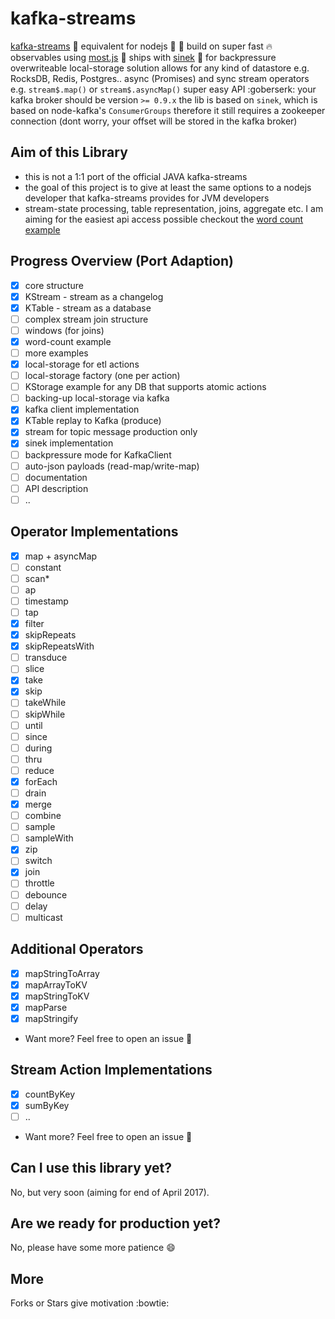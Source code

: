 # kafka-streams

  [kafka-streams](http://docs.confluent.io/3.0.0/streams) :octopus: equivalent for nodejs :turtle: :rocket:
  build on super fast :fire: observables using [most.js](https://github.com/cujojs/most) :metal:
  ships with [sinek](https://github.com/krystianity/node-sinek) :pray: for backpressure
  overwriteable local-storage solution allows for any kind of datastore e.g. RocksDB, Redis, Postgres..
  async (Promises) and sync stream operators e.g. `stream$.map()` or `stream$.asyncMap()`
  super easy API :goberserk:
  your kafka broker should be version `>= 0.9.x`
  the lib is based on `sinek`, which is based on node-kafka's `ConsumerGroups`
therefore it still requires a zookeeper connection (dont worry, your offset will be stored
in the kafka broker)

## Aim of this Library

- this is not a 1:1 port of the official JAVA kafka-streams
- the goal of this project is to give at least the same options to
a nodejs developer that kafka-streams provides for JVM developers
- stream-state processing, table representation, joins, aggregate etc.
I am aiming for the easiest api access possible checkout the [word count example](https://github.com/krystianity/kafka-streams/blob/master/examples/wordCount.js)

## Progress Overview (Port Adaption)

- [x] core structure
- [x] KStream - stream as a changelog
- [x] KTable - stream as a database
- [ ] complex stream join structure
- [ ] windows (for joins)
- [x] word-count example
- [ ] more examples
- [x] local-storage for etl actions
- [ ] local-storage factory (one per action)
- [ ] KStorage example for any DB that supports atomic actions
- [ ] backing-up local-storage via kafka
- [x] kafka client implementation
- [x] KTable replay to Kafka (produce)
- [x] stream for topic message production only
- [x] sinek implementation
- [ ] backpressure mode for KafkaClient
- [ ] auto-json payloads (read-map/write-map)
- [ ] documentation
- [ ] API description
- [ ] ..

## Operator Implementations

- [x] map + asyncMap
- [ ] constant
- [ ] scan*
- [ ] ap
- [ ] timestamp
- [ ] tap
- [x] filter
- [x] skipRepeats
- [x] skipRepeatsWith
- [ ] transduce
- [ ] slice
- [x] take
- [x] skip
- [ ] takeWhile
- [ ] skipWhile
- [ ] until
- [ ] since
- [ ] during
- [ ] thru
- [ ] reduce
- [x] forEach
- [ ] drain
- [x] merge
- [ ] combine
- [ ] sample
- [ ] sampleWith
- [x] zip
- [ ] switch
- [x] join
- [ ] throttle
- [ ] debounce
- [ ] delay
- [ ] multicast

## Additional Operators

- [x] mapStringToArray
- [x] mapArrayToKV
- [x] mapStringToKV
- [x] mapParse
- [x] mapStringify
- Want more? Feel free to open an issue :cop:
 
## Stream Action Implementations

- [x] countByKey
- [x] sumByKey
- [ ] ..
- Want more? Feel free to open an issue :cop:

## Can I use this library yet?

No, but very soon (aiming for end of April 2017).

## Are we ready for production yet?

No, please have some more patience :smile:

## More

Forks or Stars give motivation :bowtie:
